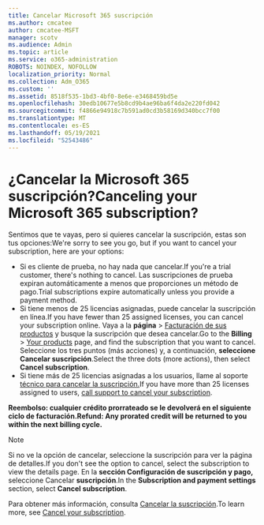 ```yaml
---
title: Cancelar Microsoft 365 suscripción
ms.author: cmcatee
author: cmcatee-MSFT
manager: scotv
ms.audience: Admin
ms.topic: article
ms.service: o365-administration
ROBOTS: NOINDEX, NOFOLLOW
localization_priority: Normal
ms.collection: Adm_O365
ms.custom: ''
ms.assetid: 8518f535-1bd3-4bf0-8e6e-e3468459bd5e
ms.openlocfilehash: 30edb10677e5b8cd9b4ae96ba6f4da2e220fd042
ms.sourcegitcommit: f4866e94918c7b591ad0cd3b58169d340bcc7f00
ms.translationtype: MT
ms.contentlocale: es-ES
ms.lasthandoff: 05/19/2021
ms.locfileid: "52543486"
---
```

# <a name="canceling-your-microsoft-365-subscription"></a><span data-ttu-id="2de6a-102">¿Cancelar la Microsoft 365 suscripción?</span><span class="sxs-lookup"><span data-stu-id="2de6a-102">Canceling your Microsoft 365 subscription?</span></span>

<span data-ttu-id="2de6a-103">Sentimos que te vayas, pero si quieres cancelar la suscripción, estas son tus opciones:</span><span class="sxs-lookup"><span data-stu-id="2de6a-103">We're sorry to see you go, but if you want to cancel your subscription, here are your options:</span></span>
  
- <span data-ttu-id="2de6a-104">Si es cliente de prueba, no hay nada que cancelar.</span><span class="sxs-lookup"><span data-stu-id="2de6a-104">If you're a trial customer, there's nothing to cancel.</span></span> <span data-ttu-id="2de6a-105">Las suscripciones de prueba expiran automáticamente a menos que proporciones un método de pago.</span><span class="sxs-lookup"><span data-stu-id="2de6a-105">Trial subscriptions expire automatically unless you provide a payment method.</span></span>
- <span data-ttu-id="2de6a-106">Si tiene menos de 25 licencias asignadas, puede cancelar la suscripción en línea.</span><span class="sxs-lookup"><span data-stu-id="2de6a-106">If you have fewer than 25 assigned licenses, you can cancel your subscription online.</span></span> <span data-ttu-id="2de6a-107">Vaya a la **página** \> [Facturación de sus productos](https://go.microsoft.com/fwlink/p/?linkid=842054) y busque la suscripción que desea cancelar.</span><span class="sxs-lookup"><span data-stu-id="2de6a-107">Go to the **Billing** \> [Your products](https://go.microsoft.com/fwlink/p/?linkid=842054) page, and find the subscription that you want to cancel.</span></span> <span data-ttu-id="2de6a-108">Seleccione los tres puntos (más acciones) y, a continuación, **seleccione Cancelar suscripción**.</span><span class="sxs-lookup"><span data-stu-id="2de6a-108">Select the three dots (more actions), then select **Cancel subscription**.</span></span>
- <span data-ttu-id="2de6a-109">Si tiene más de 25 licencias asignadas a los usuarios, llame al soporte [técnico para cancelar la suscripción.](https://go.microsoft.com/fwlink/p/?linkid=518322)</span><span class="sxs-lookup"><span data-stu-id="2de6a-109">If you have more than 25 licenses assigned to users, [call support to cancel your subscription](https://go.microsoft.com/fwlink/p/?linkid=518322).</span></span>

<span data-ttu-id="2de6a-110">**Reembolso: cualquier crédito prorrateado se le devolverá en el siguiente ciclo de facturación.**</span><span class="sxs-lookup"><span data-stu-id="2de6a-110">**Refund: Any prorated credit will be returned to you within the next billing cycle.**</span></span>

> [!NOTE]
> <span data-ttu-id="2de6a-111">Si no ve la opción de cancelar, seleccione la suscripción para ver la página de detalles.</span><span class="sxs-lookup"><span data-stu-id="2de6a-111">If you don't see the option to cancel, select the subscription to view the details page.</span></span> <span data-ttu-id="2de6a-112">En la **sección Configuración de suscripción y pago,** seleccione Cancelar **suscripción**.</span><span class="sxs-lookup"><span data-stu-id="2de6a-112">In the **Subscription and payment settings** section, select **Cancel subscription**.</span></span>

<span data-ttu-id="2de6a-113">Para obtener más información, consulta [Cancelar la suscripción](/microsoft-365/commerce/subscriptions/cancel-your-subscription).</span><span class="sxs-lookup"><span data-stu-id="2de6a-113">To learn more, see [Cancel your subscription](/microsoft-365/commerce/subscriptions/cancel-your-subscription).</span></span>